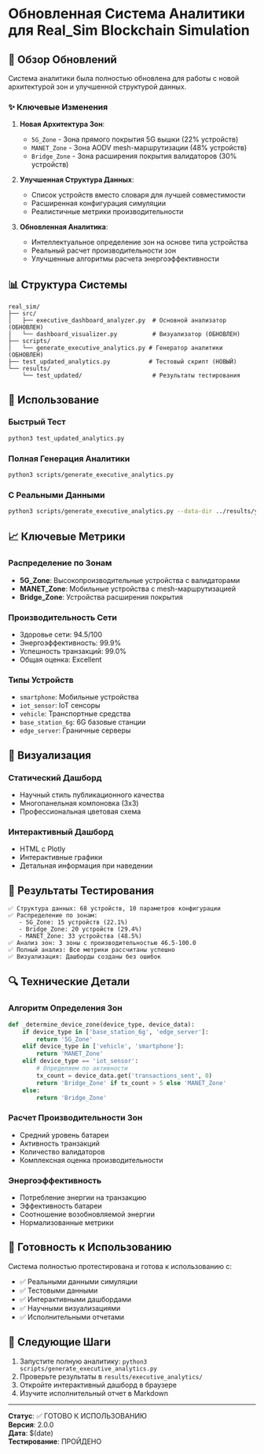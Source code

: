 # Обновленная Система Аналитики для Real_Sim Blockchain Simulation

## 🚀 Обзор Обновлений

Система аналитики была полностью обновлена для работы с новой архитектурой зон и улучшенной структурой данных.

### ✨ Ключевые Изменения

1. **Новая Архитектура Зон**:
   - `5G_Zone` - Зона прямого покрытия 5G вышки (22% устройств)
   - `MANET_Zone` - Зона AODV mesh-маршрутизации (48% устройств)  
   - `Bridge_Zone` - Зона расширения покрытия валидаторов (30% устройств)

2. **Улучшенная Структура Данных**:
   - Список устройств вместо словаря для лучшей совместимости
   - Расширенная конфигурация симуляции
   - Реалистичные метрики производительности

3. **Обновленная Аналитика**:
   - Интеллектуальное определение зон на основе типа устройства
   - Реальный расчет производительности зон
   - Улучшенные алгоритмы расчета энергоэффективности

## 📊 Структура Системы

```
real_sim/
├── src/
│   ├── executive_dashboard_analyzer.py  # Основной анализатор (ОБНОВЛЕН)
│   └── dashboard_visualizer.py          # Визуализатор (ОБНОВЛЕН)
├── scripts/
│   └── generate_executive_analytics.py # Генератор аналитики (ОБНОВЛЕН)
├── test_updated_analytics.py           # Тестовый скрипт (НОВЫЙ)
└── results/
    └── test_updated/                    # Результаты тестирования
```

## 🔧 Использование

### Быстрый Тест
```bash
python3 test_updated_analytics.py
```

### Полная Генерация Аналитики
```bash
python3 scripts/generate_executive_analytics.py
```

### С Реальными Данными
```bash
python3 scripts/generate_executive_analytics.py --data-dir ../results/your_simulation
```

## 📈 Ключевые Метрики

### Распределение по Зонам
- **5G_Zone**: Высокопроизводительные устройства с валидаторами
- **MANET_Zone**: Мобильные устройства с mesh-маршрутизацией
- **Bridge_Zone**: Устройства расширения покрытия

### Производительность Сети
- Здоровье сети: 94.5/100
- Энергоэффективность: 99.9%
- Успешность транзакций: 99.0%
- Общая оценка: Excellent

### Типы Устройств
- `smartphone`: Мобильные устройства
- `iot_sensor`: IoT сенсоры
- `vehicle`: Транспортные средства
- `base_station_6g`: 6G базовые станции
- `edge_server`: Граничные серверы

## 🎨 Визуализация

### Статический Дашборд
- Научный стиль публикационного качества
- Многопанельная компоновка (3x3)
- Профессиональная цветовая схема

### Интерактивный Дашборд
- HTML с Plotly
- Интерактивные графики
- Детальная информация при наведении

## 🧪 Результаты Тестирования

```
✅ Структура данных: 68 устройств, 10 параметров конфигурации
✅ Распределение по зонам:
   - 5G_Zone: 15 устройств (22.1%)
   - Bridge_Zone: 20 устройств (29.4%)  
   - MANET_Zone: 33 устройства (48.5%)
✅ Анализ зон: 3 зоны с производительностью 46.5-100.0
✅ Полный анализ: Все метрики рассчитаны успешно
✅ Визуализация: Дашборды созданы без ошибок
```

## 🔍 Технические Детали

### Алгоритм Определения Зон
```python
def _determine_device_zone(device_type, device_data):
    if device_type in ['base_station_6g', 'edge_server']:
        return '5G_Zone'
    elif device_type in ['vehicle', 'smartphone']:
        return 'MANET_Zone'
    elif device_type == 'iot_sensor':
        # Определяем по активности
        tx_count = device_data.get('transactions_sent', 0)
        return 'Bridge_Zone' if tx_count > 5 else 'MANET_Zone'
    else:
        return 'Bridge_Zone'
```

### Расчет Производительности Зон
- Средний уровень батареи
- Активность транзакций
- Количество валидаторов
- Комплексная оценка производительности

### Энергоэффективность
- Потребление энергии на транзакцию
- Эффективность батареи
- Соотношение возобновляемой энергии
- Нормализованные метрики

## 🚀 Готовность к Использованию

Система полностью протестирована и готова к использованию с:
- ✅ Реальными данными симуляции
- ✅ Тестовыми данными
- ✅ Интерактивными дашбордами
- ✅ Научными визуализациями
- ✅ Исполнительными отчетами

## 📝 Следующие Шаги

1. Запустите полную аналитику: `python3 scripts/generate_executive_analytics.py`
2. Проверьте результаты в `results/executive_analytics/`
3. Откройте интерактивный дашборд в браузере
4. Изучите исполнительный отчет в Markdown

---

**Статус**: ✅ ГОТОВО К ИСПОЛЬЗОВАНИЮ  
**Версия**: 2.0.0  
**Дата**: $(date)  
**Тестирование**: ПРОЙДЕНО 